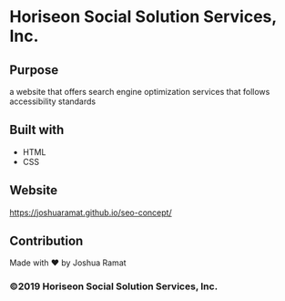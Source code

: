 # Horiseon Social Solution Services, Inc.

## Purpose
a website that offers search engine optimization services that follows accessibility standards

## Built with
* HTML
* CSS

## Website
https://joshuaramat.github.io/seo-concept/

## Contribution
Made with ❤️  by Joshua Ramat

### ©️2019 Horiseon Social Solution Services, Inc.
